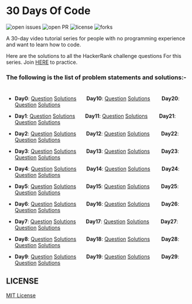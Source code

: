 # 30 Days Of Code

![open issues](https://img.shields.io/github/issues/sagarchoudhary96/30-Days-Of-Code?color=%2319a249) ![open PR](https://img.shields.io/github/issues-pr-closed/sagarchoudhary96/30-days-of-code?color=%23f25f56) ![license](https://img.shields.io/github/license/sagarchoudhary96/30-days-of-code) ![forks](https://img.shields.io/github/forks/sagarchoudhary96/30-days-of-code?style=social)

A 30-day video tutorial series for people with no programming experience and want to learn how to code.

Here are the solutions to all the HackerRank challenge questions For this series. Join [HERE](http://hr.gs/fdeeee) to practice.

### The following is the list of problem statements and solutions:-
#

- **Day0**: [Question](https://www.hackerrank.com/challenges/30-hello-world/problem) [Solutions](https://github.com/sagarchoudhary96/30-Days-Of-Code/tree/master/Day0) &nbsp;&nbsp;&nbsp;&nbsp;&nbsp;&nbsp;**Day10**: [Question](https://www.hackerrank.com/challenges/30-binary-numbers/problem) [Solutions](https://github.com/sagarchoudhary96/30-Days-Of-Code/tree/master/Day10) &nbsp;&nbsp;&nbsp;&nbsp;&nbsp;&nbsp;
**Day20**: [Question](https://www.hackerrank.com/challenges/30-sorting/problem) [Solutions](https://github.com/sagarchoudhary96/30-Days-Of-Code/tree/master/Day20)

- **Day1**: [Question](https://www.hackerrank.com/challenges/30-data-types/problem) [Solutions](https://github.com/sagarchoudhary96/30-Days-Of-Code/tree/master/Day1) &nbsp;&nbsp;&nbsp;&nbsp;&nbsp;&nbsp;**Day11**: [Question](https://www.hackerrank.com/challenges/30-2d-arrays/problem) [Solutions](https://github.com/sagarchoudhary96/30-Days-Of-Code/tree/master/Day11) &nbsp;&nbsp;&nbsp;&nbsp;&nbsp;&nbsp;
**Day21**: [Question](https://www.hackerrank.com/challenges/30-generics/problem) [Solutions](https://github.com/sagarchoudhary96/30-Days-Of-Code/tree/master/Day21)

- **Day2**: [Question](https://www.hackerrank.com/challenges/30-operators/problem) [Solutions](https://github.com/sagarchoudhary96/30-Days-Of-Code/tree/master/Day2) &nbsp;&nbsp;&nbsp;&nbsp;&nbsp;&nbsp;**Day12**: [Question](https://www.hackerrank.com/challenges/30-inheritance/problem) [Solutions](https://github.com/sagarchoudhary96/30-Days-Of-Code/tree/master/Day12) &nbsp;&nbsp;&nbsp;&nbsp;&nbsp;&nbsp;
**Day22**: [Question](https://www.hackerrank.com/challenges/30-binary-search-trees/problem) [Solutions](https://github.com/sagarchoudhary96/30-Days-Of-Code/tree/master/Day22)

- **Day3**: [Question](https://www.hackerrank.com/challenges/30-conditional-statements/problem) [Solutions](https://github.com/sagarchoudhary96/30-Days-Of-Code/tree/master/Day3) &nbsp;&nbsp;&nbsp;&nbsp;&nbsp;&nbsp;**Day13**: [Question](https://www.hackerrank.com/challenges/30-abstract-classes/problem) [Solutions](https://github.com/sagarchoudhary96/30-Days-Of-Code/tree/master/Day13) &nbsp;&nbsp;&nbsp;&nbsp;&nbsp;&nbsp;
**Day23**: [Question](https://www.hackerrank.com/challenges/30-binary-trees/problem) [Solutions](https://github.com/sagarchoudhary96/30-Days-Of-Code/tree/master/Day23)

- **Day4**: [Question](https://www.hackerrank.com/challenges/30-class-vs-instance/problem) [Solutions](https://github.com/sagarchoudhary96/30-Days-Of-Code/tree/master/Day4) &nbsp;&nbsp;&nbsp;&nbsp;&nbsp;&nbsp;**Day14**: [Question](https://www.hackerrank.com/challenges/30-scope/problem) [Solutions](https://github.com/sagarchoudhary96/30-Days-Of-Code/tree/master/Day14) &nbsp;&nbsp;&nbsp;&nbsp;&nbsp;&nbsp;
**Day24**: [Question](https://www.hackerrank.com/challenges/30-linked-list-deletion/problem) [Solutions](https://github.com/sagarchoudhary96/30-Days-Of-Code/tree/master/Day24)

- **Day5**: [Question](https://www.hackerrank.com/challenges/30-loops/problem) [Solutions](https://github.com/sagarchoudhary96/30-Days-Of-Code/tree/master/Day5) &nbsp;&nbsp;&nbsp;&nbsp;&nbsp;&nbsp;**Day15**: [Question](https://www.hackerrank.com/challenges/30-linked-list/problem) [Solutions](https://github.com/sagarchoudhary96/30-Days-Of-Code/tree/master/Day15) &nbsp;&nbsp;&nbsp;&nbsp;&nbsp;&nbsp;
**Day25**: [Question](https://www.hackerrank.com/challenges/30-running-time-and-complexity/problem) [Solutions](https://github.com/sagarchoudhary96/30-Days-Of-Code/tree/master/Day25)

- **Day6**: [Question](https://www.hackerrank.com/challenges/30-review-loop/problem) [Solutions](https://github.com/sagarchoudhary96/30-Days-Of-Code/tree/master/Day6) &nbsp;&nbsp;&nbsp;&nbsp;&nbsp;&nbsp;**Day16**: [Question](https://www.hackerrank.com/challenges/30-exceptions-string-to-integer/problem) [Solutions](https://github.com/sagarchoudhary96/30-Days-Of-Code/tree/master/Day16) &nbsp;&nbsp;&nbsp;&nbsp;&nbsp;&nbsp;
**Day26**: [Question](https://www.hackerrank.com/challenges/30-nested-logic/problem) [Solutions](https://github.com/sagarchoudhary96/30-Days-Of-Code/tree/master/Day26)

- **Day7**: [Question](https://www.hackerrank.com/challenges/30-arrays/problem) [Solutions](https://github.com/sagarchoudhary96/30-Days-Of-Code/tree/master/Day7) &nbsp;&nbsp;&nbsp;&nbsp;&nbsp;&nbsp;**Day17**: [Question](https://www.hackerrank.com/challenges/30-more-exceptions/problem) [Solutions](https://github.com/sagarchoudhary96/30-Days-Of-Code/tree/master/Day17) &nbsp;&nbsp;&nbsp;&nbsp;&nbsp;&nbsp;
**Day27**: [Question](https://www.hackerrank.com/challenges/30-testing/problem) [Solutions](https://github.com/sagarchoudhary96/30-Days-Of-Code/tree/master/Day27)

- **Day8**: [Question](https://www.hackerrank.com/challenges/30-dictionaries-and-maps/problem) [Solutions](https://github.com/sagarchoudhary96/30-Days-Of-Code/tree/master/Day8) &nbsp;&nbsp;&nbsp;&nbsp;&nbsp;&nbsp;**Day18**: [Question](https://www.hackerrank.com/challenges/30-queues-stacks/problem) [Solutions](https://github.com/sagarchoudhary96/30-Days-Of-Code/tree/master/Day18) &nbsp;&nbsp;&nbsp;&nbsp;&nbsp;&nbsp;
**Day28**: [Question](https://www.hackerrank.com/challenges/30-regex-patterns/problem) [Solutions](https://github.com/sagarchoudhary96/30-Days-Of-Code/tree/master/Day28)

- **Day9**: [Question](https://www.hackerrank.com/challenges/30-recursion/problem) [Solutions](https://github.com/sagarchoudhary96/30-Days-Of-Code/tree/master/Day9) &nbsp;&nbsp;&nbsp;&nbsp;&nbsp;&nbsp;**Day19**: [Question](https://www.hackerrank.com/challenges/30-interfaces/problem) [Solutions](https://github.com/sagarchoudhary96/30-Days-Of-Code/tree/master/Day19) &nbsp;&nbsp;&nbsp;&nbsp;&nbsp;&nbsp;
**Day29**: [Question](https://www.hackerrank.com/challenges/30-bitwise-and/problem) [Solutions](https://github.com/sagarchoudhary96/30-Days-Of-Code/tree/master/Day29)

## LICENSE
[MIT License](https://github.com/sagarchoudhary96/30-Days-Of-Code/blob/master/LICENSE.md)
